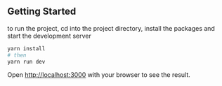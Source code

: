 ## Getting Started

to run the project, cd into the project directory, install the packages and start the development server

```bash
yarn install
# then
yarn run dev
```

Open [http://localhost:3000](http://localhost:3000) with your browser to see the result.
